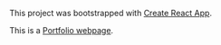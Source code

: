 This project was bootstrapped with [Create React App](https://github.com/facebook/create-react-app).

This is a [Portfolio webpage](https://quentinlautischer.github.io).

